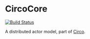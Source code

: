 # CircoCore
[![Build Status](https://travis-ci.com/tisztamo/CircoCore.svg?branch=master)](https://travis-ci.com/tisztamo/CircoCore)

A distributed actor model, part of [Circo](https://github.com/Circo-dev/Circo.jl).
